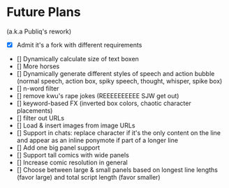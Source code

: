 # Future Plans

(a.k.a Publiq's rework)

* [x] Admit it's a fork with different requirements
* [] Dynamically calculate size of text boxen
* [] More horses
* [] Dynamically generate different styles of speech and action bubble (normal
  speech, action box, spiky speech, thought, whisper, spike box)
* [] n-word filter
* [] remove kwu's rape jokes (REEEEEEEEEE SJW get out)
* [] keyword-based FX (inverted box colors, chaotic character placements)
* [] filter out URLs
* [] Load & insert images from image URLs
* [] Support [](/ponymotes) in chats: replace character if it's the only
  content on the line and appear as an inline ponymote if part of a longer line
* [] Add one big panel support
* [] Support tall comics with wide panels
* [] Increase comic resolution in general
* [] Choose between large & small panels based on longest line lengths (favor
  large) and total script length (favor smaller)

